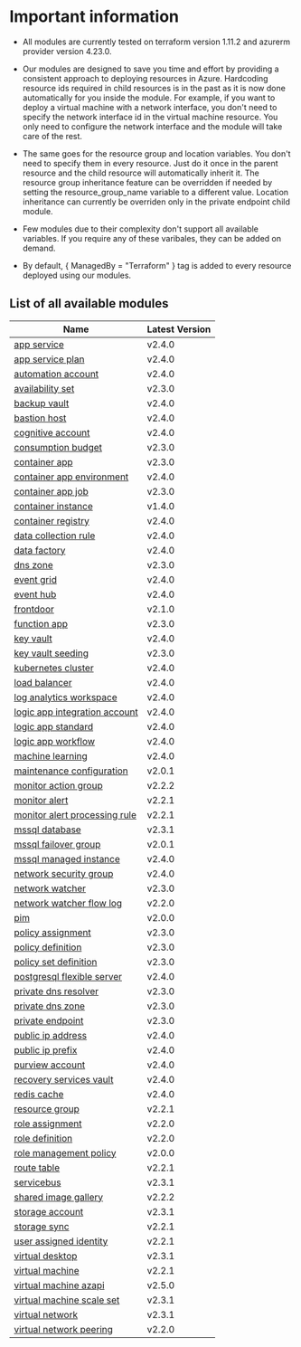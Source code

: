 # Important information
* All modules are currently tested on terraform version 1.11.2 and azurerm provider version 4.23.0.

* Our modules are designed to save you time and effort by providing a consistent approach to deploying resources in Azure. Hardcoding resource ids required in child resources is in the past as it is now done automatically for you inside the module. For example, if you want to deploy a virtual machine with a network interface, you don't need to specify the network interface id in the virtual machine resource. You only need to configure the network interface and the module will take care of the rest.

* The same goes for the resource group and location variables. You don't need to specify them in every resource. Just do it once in the parent resource and the child resource will automatically inherit it. The resource group inheritance feature can be overridden if needed by setting the resource_group_name variable to a different value. Location inheritance can currently be overriden only in the private endpoint child module.

* Few modules due to their complexity don't support all available variables. If you require any of these varibales, they can be added on demand.

* By default, { ManagedBy = "Terraform" } tag is added to every resource deployed using our modules.

## List of all available modules


| Name | Latest Version |
| ---- | -------------- |
| [app service](./app-service/README.md) | v2.4.0 |
| [app service plan](./app-service-plan/README.md) | v2.4.0 |
| [automation account](./automation-account/README.md) | v2.4.0 |
| [availability set](./availability-set/README.md) | v2.3.0 |
| [backup vault](./backup-vault/README.md) | v2.4.0 |
| [bastion host](./bastion-host/README.md) | v2.4.0 |
| [cognitive account](./cognitive-account/README.md) | v2.4.0 |
| [consumption budget](./consumption-budget/README.md) | v2.3.0 |
| [container app](./container-app/README.md) | v2.3.0 |
| [container app environment](./container-app-environment/README.md) | v2.4.0 |
| [container app job](./container-app-job/README.md) | v2.3.0 |
| [container instance](./container-instance/README.md) | v1.4.0 |
| [container registry](./container-registry/README.md) | v2.4.0 |
| [data collection rule](./data-collection-rule/README.md) | v2.4.0 |
| [data factory](./data-factory/README.md) | v2.4.0 |
| [dns zone](./dns-zone/README.md) | v2.3.0 |
| [event grid](./event-grid/README.md) | v2.4.0 |
| [event hub](./event-hub/README.md) | v2.4.0 |
| [frontdoor](./frontdoor/README.md) | v2.1.0 |
| [function app](./function-app/README.md) | v2.3.0 |
| [key vault](./key-vault/README.md) | v2.4.0 |
| [key vault seeding](./key-vault-seeding/README.md) | v2.3.0 |
| [kubernetes cluster](./kubernetes-cluster/README.md) | v2.4.0 |
| [load balancer](./load-balancer/README.md) | v2.4.0 |
| [log analytics workspace](./log-analytics-workspace/README.md) | v2.4.0 |
| [logic app integration account](./logic-app-integration-account/README.md) | v2.4.0 |
| [logic app standard](./logic-app-standard/README.md) | v2.4.0 |
| [logic app workflow](./logic-app-workflow/README.md) | v2.4.0 |
| [machine learning](./machine-learning/README.md) | v2.4.0 |
| [maintenance configuration](./maintenance-configuration/README.md) | v2.0.1 |
| [monitor action group](./monitor-action-group/README.md) | v2.2.2 |
| [monitor alert](./monitor-alert/README.md) | v2.2.1 |
| [monitor alert processing rule](./monitor-alert-processing-rule/README.md) | v2.2.1 |
| [mssql database](./mssql-database/README.md) | v2.3.1 |
| [mssql failover group](./mssql-failover-group/README.md) | v2.0.1 |
| [mssql managed instance](./mssql-managed-instance/README.md) | v2.4.0 |
| [network security group](./network-security-group/README.md) | v2.4.0 |
| [network watcher](./network-watcher/README.md) | v2.3.0 |
| [network watcher flow log](./network-watcher-flow-log/README.md) | v2.2.0 |
| [pim](./pim/README.md) | v2.0.0 |
| [policy assignment](./policy-assignment/README.md) | v2.3.0 |
| [policy definition](./policy-definition/README.md) | v2.3.0 |
| [policy set definition](./policy-set-definition/README.md) | v2.3.0 |
| [postgresql flexible server](./postgresql-flexible-server/README.md) | v2.4.0 |
| [private dns resolver](./private-dns-resolver/README.md) | v2.3.0 |
| [private dns zone](./private-dns-zone/README.md) | v2.3.0 |
| [private endpoint](./private-endpoint/README.md) | v2.3.0 |
| [public ip address](./public-ip-address/README.md) | v2.4.0 |
| [public ip prefix](./public-ip-prefix/README.md) | v2.4.0 |
| [purview account](./purview-account/README.md) | v2.4.0 |
| [recovery services vault](./recovery-services-vault/README.md) | v2.4.0 |
| [redis cache](./redis-cache/README.md) | v2.4.0 |
| [resource group](./resource-group/README.md) | v2.2.1 |
| [role assignment](./role-assignment/README.md) | v2.2.0 |
| [role definition](./role-definition/README.md) | v2.2.0 |
| [role management policy](./role-management-policy/README.md) | v2.0.0 |
| [route table](./route-table/README.md) | v2.2.1 |
| [servicebus](./servicebus/README.md) | v2.3.1 |
| [shared image gallery](./shared-image-gallery/README.md) | v2.2.2 |
| [storage account](./storage-account/README.md) | v2.3.1 |
| [storage sync](./storage-sync/README.md) | v2.2.1 |
| [user assigned identity](./user-assigned-identity/README.md) | v2.2.1 |
| [virtual desktop](./virtual-desktop/README.md) | v2.3.1 |
| [virtual machine](./virtual-machine/README.md) | v2.2.1 |
| [virtual machine azapi](./virtual-machine-azapi/README.md) | v2.5.0 |
| [virtual machine scale set](./virtual-machine-scale-set/README.md) | v2.3.1 |
| [virtual network](./virtual-network/README.md) | v2.3.1 |
| [virtual network peering](./virtual-network-peering/README.md) | v2.2.0 |

